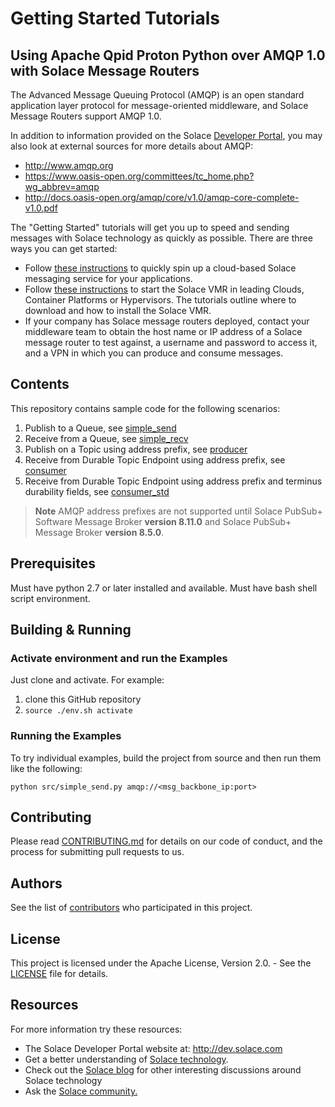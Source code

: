 # Getting Started Tutorials

## Using Apache Qpid Proton Python over AMQP 1.0 with Solace Message Routers

The Advanced Message Queuing Protocol (AMQP) is an open standard application layer protocol for message-oriented middleware, and Solace Message Routers support AMQP 1.0.

In addition to information provided on the Solace [Developer Portal](http://dev.solace.com/tech/amqp/), you may also look at external sources for more details about AMQP:

 - http://www.amqp.org
 - https://www.oasis-open.org/committees/tc_home.php?wg_abbrev=amqp
 - http://docs.oasis-open.org/amqp/core/v1.0/amqp-core-complete-v1.0.pdf

The "Getting Started" tutorials will get you up to speed and sending messages with Solace technology as quickly as possible. There are three ways you can get started:

- Follow [these instructions](https://cloud.solace.com/create-messaging-service/) to quickly spin up a cloud-based Solace messaging service for your applications.
- Follow [these instructions](https://docs.solace.com/Solace-VMR-Set-Up/Setting-Up-VMRs.htm) to start the Solace VMR in leading Clouds, Container Platforms or Hypervisors. The tutorials outline where to download and how to install the Solace VMR.
- If your company has Solace message routers deployed, contact your middleware team to obtain the host name or IP address of a Solace message router to test against, a username and password to access it, and a VPN in which you can produce and consume messages.

## Contents
This repository contains sample code for the following scenarios:

1. Publish to a Queue, see [simple_send](src/simple_send.py)
2. Receive from a Queue, see [simple_recv](src/simple_recv.py)
3. Publish on a Topic using address prefix, see [producer](src/producer.py)
4. Receive from Durable Topic Endpoint using address prefix, see [consumer](src/dte_consumer.py)
5. Receive from Durable Topic Endpoint using address prefix and terminus durability fields, see [consumer_std](src/dte_consumer_std.py)

>**Note** AMQP address prefixes are not supported until Solace PubSub+ Software Message Broker **version 8.11.0** and Solace PubSub+ Message Broker **version 8.5.0**.

## Prerequisites

Must have python 2.7 or later installed and available.
Must have bash shell script environment.

## Building & Running

### Activate environment and run the Examples

Just clone and activate. For example:

  1. clone this GitHub repository
  2. `source ./env.sh activate`

### Running the Examples

To try individual examples, build the project from source and then run them like the following:

    python src/simple_send.py amqp://<msg_backbone_ip:port>

## Contributing

Please read [CONTRIBUTING.md](CONTRIBUTING.md) for details on our code of conduct, and the process for submitting pull requests to us.

## Authors

See the list of [contributors](https://github.com/SolaceSamples/solace-samples-amqp-qpid-proton-python/graphs/contributors) who participated in this project.

## License

This project is licensed under the Apache License, Version 2.0. - See the [LICENSE](LICENSE) file for details.

## Resources

For more information try these resources:

- The Solace Developer Portal website at: http://dev.solace.com
- Get a better understanding of [Solace technology](http://dev.solace.com/tech/).
- Check out the [Solace blog](http://dev.solace.com/blog/) for other interesting discussions around Solace technology
- Ask the [Solace community.](http://dev.solace.com/community/)
